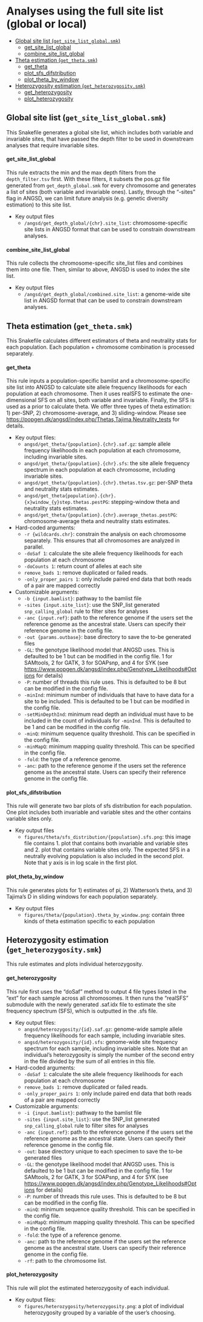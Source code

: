 Analyses using the full site list (global or local)
================

- [Global site list
  (`get_site_list_global.smk`)](#global-site-list-get_site_list_globalsmk)
  - [get_site_list_global](#get_site_list_global)
  - [combine_site_list_global](#combine_site_list_global)
- [Theta estimation (`get_theta.smk`)](#theta-estimation-get_thetasmk)
  - [get_theta](#get_theta)
  - [plot_sfs_difstribution](#plot_sfs_difstribution)
  - [plot_theta_by_window](#plot_theta_by_window)
- [Heterozygosity estimation
  (`get_heterozygosity.smk`)](#heterozygosity-estimation-get_heterozygositysmk)
  - [get_heterozygosity](#get_heterozygosity)
  - [plot_heterozygosity](#plot_heterozygosity)

## Global site list (`get_site_list_global.smk`)

This Snakefile generates a global site list, which includes both
variable and invariable sites, that have passed the depth filter to be
used in downstream analyses that require invariable sites.

#### get_site_list_global

This rule extracts the min and the max depth filters from the
`depth_filter.tsv` first. With these filters, it subsets the pos.gz file
generated from `get_depth_global.smk` for every chromosome and generates
a list of sites (both variable and invariable ones). Lastly, through the
“-sites” flag in ANGSD, we can limit future analysis (e.g. genetic
diversity estimation) to this site list.

- Key output files
  - `/angsd/get_depth_global/{chr}.site_list`: chromosome-specific site
    lists in ANGSD format that can be used to constrain downstream
    analyses.

#### combine_site_list_global

This rule collects the chromosome-specific site_list files and combines
them into one file. Then, similar to above, ANGSD is used to index the
site list.

- Key output files
  - `/angsd/get_depth_global/combined.site_list`: a genome-wide site
    list in ANGSD format that can be used to constrain downstream
    analyses.

## Theta estimation (`get_theta.smk`)

This Snakefile calculates different estimators of theta and neutrality
stats for each population. Each population + chromosome combination is
processed separately.

#### get_theta

This rule inputs a population-specific bamlist and a chromosome-specific
site list into ANGSD to calculate site allele frequency likelihoods for
each population at each chromosome. Then it uses realSFS to estimate the
one-dimensional SFS on all sites, both variable and invariable. Finally,
the SFS is used as a prior to calculate theta. We offer three types of
theta estimation: 1) per-SNP, 2) chromosome-average, and 3)
sliding-window. Please see
<https://popgen.dk/angsd/index.php/Thetas,Tajima,Neutrality_tests> for
details.

- Key output files:
  - `angsd/get_theta/{population}.{chr}.saf.gz`: sample allele frequency
    likelihoods in each population at each chromosome, including
    invariable sites.
  - `angsd/get_theta/{population}.{chr}.sfs`: the site allele frequency
    spectrum in each population at each chromosome, including invariable
    sites.
  - `angsd/get_theta/{population}.{chr}.thetas.tsv.gz`: per-SNP theta
    and neutrality stats estimates.
  - `angsd/get_theta{population}.{chr}.{x}window_{y}step.thetas.pestPG`:
    stepping-window theta and neutrality stats estimates.
  - `angsd/get_theta/{population}.{chr}.average_thetas.pestPG`:
    chromosome-average theta and neutrality stats estimates.
- Hard-coded arguments:
  - `-r {wildcards.chr}`: constrain the analysis on each chromosome
    separately. This ensures that all chromosomes are analyzed in
    parallel.
  - `-doSaf 1`: calculate the site allele frequency likelihoods for each
    population at each chromosome
  - `-doCounts 1`: return count of alleles at each site
  - `remove_bads 1`: remove duplicated or failed reads.
  - `-only_proper_pairs 1`: only include paired end data that both reads
    of a pair are mapped correctly
- Customizable arguments:
  - `-b {input.bamlist}`: pathway to the bamlist file
  - `-sites {input.site_list}`: use the SNP_list generated
    `snp_calling_global` rule to filter sites for analyses
  - `-anc {input.ref}`: path to the reference genome if the users set
    the reference genome as the ancestral state. Users can specify their
    reference genome in the config file.
  - `-out {params.outbase}`: base directory to save the to-be generated
    files
  - `-GL`: the genotype likelihood model that ANGSD uses. This is
    defaulted to be 1 but can be modified in the config file. 1 for
    SAMtools, 2 for GATK, 3 for SOAPsnp, and 4 for SYK (see
    <https://www.popgen.dk/angsd/index.php/Genotype_Likelihoods#Options>
    for details)
  - `-P`: number of threads this rule uses. This is defaulted to be 8
    but can be modified in the config file.
  - `-minInd`: minimum number of individuals that have to have data for
    a site to be included. This is defaulted to be 1 but can be modified
    in the config file.
  - `-setMinDepthInd`: minimum read depth an individual must have to be
    included in the count of individuals for `-minInd`. This is
    defaulted to be 1 and can be modified in the config file.
  - `-minQ`: minimum sequence quality threshold. This can be specified
    in the config file.
  - `-minMapQ`: minimum mapping quality threshold. This can be specified
    in the config file.
  - `-fold`: the type of a reference genome.
  - `-anc`: path to the reference genome if the users set the reference
    genome as the ancestral state. Users can specify their reference
    genome in the config file.

#### plot_sfs_difstribution

This rule will generate two bar plots of sfs distribution for each
population. One plot includes both invariable and variable sites and the
other contains variable sites only.

- Key output files
  - `figures/theta/sfs_distribution/{population}.sfs.png`: this image
    file contains 1. plot that contains both invariable and variable
    sites and 2. plot that contains variable sites only. The expected
    SFS in a neutrally evolving population is also included in the
    second plot. Note that y axis is in log scale in the first plot.

#### plot_theta_by_window

This rule generates plots for 1) estimates of pi, 2) Watterson’s theta,
and 3) Tajima’s D in sliding windows for each population separately.

- Key output files
  - `figures/theta/{population}.theta_by_window.png`: contain three
    kinds of theta estimation specific to each population

## Heterozygosity estimation (`get_heterozygosity.smk`)

This rule estimates and plots individual heterozygosity.

#### get_heterozygosity

This rule first uses the “doSaf” method to output 4 file types listed in
the “ext” for each sample across all chromosomes. It then runs the
“realSFS” submodule with the newly generated .saf.idx file to estimate
the site frequency spectrum (SFS), which is outputted in the .sfs file.

- Key output files:
  - `angsd/heterozygosity/{id}.saf.gz`: genome-wide sample allele
    frequency likelihoods for each sample, including invariable sites.
  - `angsd/heterozygosity/{id}.sfs`: genome-wide site frequency spectrum
    for each sample, including invariable sites. Note that an
    individual’s heterozygosity is simply the number of the second entry
    in the file divided by the sum of all entries in this file.
- Hard-coded arguments:
  - `-doSaf 1`: calculate the site allele frequency likelihoods for each
    population at each chromosome
  - `remove_bads 1`: remove duplicated or failed reads.
  - `-only_proper_pairs 1`: only include paired end data that both reads
    of a pair are mapped correctly
- Customizable arguments:
  - `-i {input.bamlist}`: pathway to the bamlist file
  - `-sites {input.site_list}`: use the SNP_list generated
    `snp_calling_global` rule to filter sites for analyses
  - `-anc {input.ref}`: path to the reference genome if the users set
    the reference genome as the ancestral state. Users can specify their
    reference genome in the config file.
  - `-out`: base directory unique to each specimen to save the to-be
    generated files
  - `-GL`: the genotype likelihood model that ANGSD uses. This is
    defaulted to be 1 but can be modified in the config file. 1 for
    SAMtools, 2 for GATK, 3 for SOAPsnp, and 4 for SYK (see
    <https://www.popgen.dk/angsd/index.php/Genotype_Likelihoods#Options>
    for details)
  - `-P`: number of threads this rule uses. This is defaulted to be 8
    but can be modified in the config file.
  - `-minQ`: minimum sequence quality threshold. This can be specified
    in the config file.
  - `-minMapQ`: minimum mapping quality threshold. This can be specified
    in the config file.
  - `-fold`: the type of a reference genome.
  - `-anc`: path to the reference genome if the users set the reference
    genome as the ancestral state. Users can specify their reference
    genome in the config file.
  - `-rf`: path to the chromosome list.

#### plot_heterozygosity

This rule will plot the estimated heterozygosity of each individual.

- Key output files:
  - `figures/heterozygosity/heterozygosity.png`: a plot of individual
    heterozygosity grouped by a variable of the user’s choosing.
